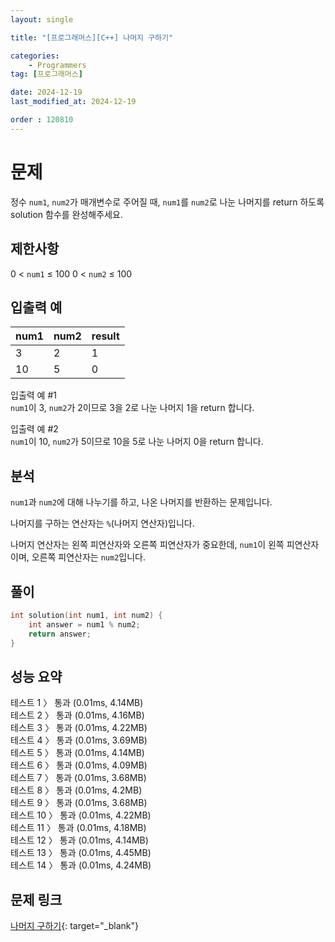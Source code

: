 ```yaml
---
layout: single

title: "[프로그래머스][C++] 나머지 구하기"

categories:
    - Programmers
tag: [프로그래머스]

date: 2024-12-19
last_modified_at: 2024-12-19

order : 120810
---
```


# 문제

정수 `num1`, `num2`가 매개변수로 주어질 때, `num1`를 `num2`로 나눈 나머지를 return 하도록 solution 함수를 완성해주세요.

## 제한사항

0 < `num1` ≤ 100
0 < `num2` ≤ 100

## 입출력 예

|num1|num2|result|
|---|---|---|
|3|2|1|
|10|5|0|

입출력 예 #1  
`num1`이 3, `num2`가 2이므로 3을 2로 나눈 나머지 1을 return 합니다.

입출력 예 #2  
`num1`이 10, `num2`가 5이므로 10을 5로 나눈 나머지 0을 return 합니다.

## 분석

`num1`과 `num2`에 대해 나누기를 하고, 나온 나머지를 반환하는 문제입니다.

나머지를 구하는 연산자는 `%`(나머지 연산자)입니다.

나머지 연산자는 왼쪽 피연산자와 오른쪽 피연산자가 중요한데, `num1`이 왼쪽 피연산자이며, 오른쪽 피연산자는 `num2`입니다.

## 풀이

```cpp
int solution(int num1, int num2) {
    int answer = num1 % num2;
    return answer;
}
```

## 성능 요약

테스트 1 〉	통과 (0.01ms, 4.14MB)  
테스트 2 〉	통과 (0.01ms, 4.16MB)  
테스트 3 〉	통과 (0.01ms, 4.22MB)  
테스트 4 〉	통과 (0.01ms, 3.69MB)  
테스트 5 〉	통과 (0.01ms, 4.14MB)  
테스트 6 〉	통과 (0.01ms, 4.09MB)  
테스트 7 〉	통과 (0.01ms, 3.68MB)  
테스트 8 〉	통과 (0.01ms, 4.2MB)  
테스트 9 〉	통과 (0.01ms, 3.68MB)  
테스트 10 〉 통과 (0.01ms, 4.22MB)  
테스트 11 〉 통과 (0.01ms, 4.18MB)  
테스트 12 〉 통과 (0.01ms, 4.14MB)  
테스트 13 〉 통과 (0.01ms, 4.45MB)  
테스트 14 〉 통과 (0.01ms, 4.24MB)

## 문제 링크

[나머지 구하기](https://school.programmers.co.kr/learn/courses/30/lessons/120810){: target="_blank"}